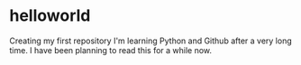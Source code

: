 # helloworld
Creating my first repository
I'm learning Python and Github after a very long time. I have been planning to read this for a while now.
